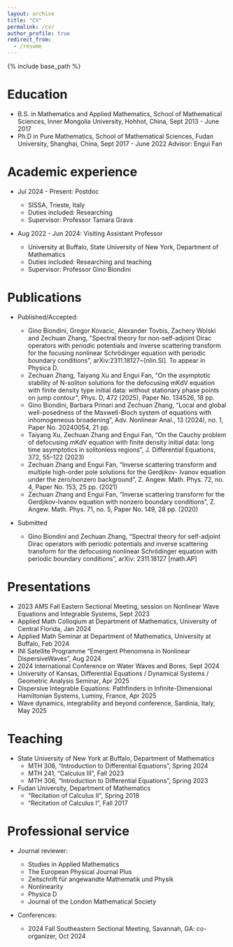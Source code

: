 ```yaml
---
layout: archive
title: "CV"
permalink: /cv/
author_profile: true
redirect_from:
  - /resume
---
```


{% include base_path %}

Education
======
* B.S. in Mathematics and Applied Mathematics, School of Mathematical Sciences, Inner Mongolia University, Hohhot, China, Sept 2013 - June 2017
* Ph.D in Pure Mathematics, School of Mathematical Sciences, Fudan University, Shanghai, China, Sept 2017 - June 2022
Advisor: Engui Fan

Academic experience
======
* Jul 2024 - Present: Postdoc
  * SISSA, Trieste, Italy
  * Duties included: Researching 
  * Supervisor: Professor Tamara Grava

* Aug 2022 - Jun 2024: Visiting Assistant Professor
  * University at Buffalo, State University of New York, Department of Mathematics
  * Duties included: Researching and teaching
  * Supervisor: Professor Gino Biondini

Publications
======
* Published/Accepted:
  * Gino Biondini, Gregor Kovacic, Alexander Tovbis, Zachery Wolski and Zechuan Zhang, "Spectral theory for non-self-adjoint Dirac operators with periodic potentials and inverse scattering transform for the focusing nonlinear Schrödinger equation with periodic boundary conditions",  arXiv:2311.18127~[nlin.SI]. To appear in Physica D.
  * Zechuan Zhang, Taiyang Xu and Engui Fan, “On the asymptotic stability of N-soliton solutions for the defocusing mKdV
equation with finite density type initial data: without stationary phase points on jump contour”, Phys. D, 472 (2025),
Paper No. 134526, 18 pp.
  * Gino Biondini, Barbara Prinari and Zechuan Zhang, “Local and global well-posedness of the Maxwell-Bloch system of
equations with inhomogeneous broadening”, Adv. Nonlinear Anal., 13 (2024), no. 1, Paper No. 20240054, 21 pp.
  * Taiyang Xu, Zechuan Zhang and Engui Fan, “On the Cauchy problem of defocusing mKdV equation with finite density
initial data: long time asymptotics in solitonless regions”, J. Differential Equations, 372, 55–122 (2023)
  * Zechuan Zhang and Engui Fan, “Inverse scattering transform and multiple high-order pole solutions for the Gerdjikov-
Ivanov equation under the zero/nonzero background”, Z. Angew. Math. Phys. 72, no. 4, Paper No. 153, 25 pp. (2021)
  * Zechuan Zhang and Engui Fan, “Inverse scattering transform for the Gerdjikov-Ivanov equation with nonzero boundary
conditions”, Z. Angew. Math. Phys. 71, no. 5, Paper No. 149, 28 pp. (2020)

* Submitted
  * Gino Biondini and Zechuan Zhang, “Spectral theory for self-adjoint Dirac operators with periodic potentials and inverse
scattering transform for the defocusing nonlinear Schrödinger equation with periodic boundary conditions”, arXiv:
2311.18127 [math.AP]
  
  
Presentations
======
 * 2023 AMS Fall Eastern Sectional Meeting, session on Nonlinear Wave Equations and Integrable Systems, Sept 2023
 * Applied Math Colloqium at Department of Mathematics, University of Central Florida, Jan 2024
 * Applied Math Seminar at Department of Mathematics, University at Buffalo, Feb 2024
 * INI Satellite Programme “Emergent Phenomena in Nonlinear DispersiveWaves”, Aug 2024
 * 2024 International Conference on Water Waves and Bores, Sept 2024
 * University of Kansas, Differential Equations / Dynamical Systems / Geometric Analysis Seminar, Apr 2025
 * Dispersive Integrable Equations: Pathfinders in Infinite-Dimensional Hamiltonian Systems, Luminy, France, Apr 2025
 * Wave dynamics, integrability and beyond conference, Sardinia, Italy, May 2025




  
Teaching
======
 * State University of New York at Buffalo, Department of Mathematics
   *  MTH 306, “Introduction to Differential Equations”, Spring 2024
   *  MTH 241, “Calculus III”, Fall 2023
   *  MTH 306, “Introduction to Differential Equations”, Spring 2023
 * Fudan University, Department of Mathematics
   *  "Recitation of Calculus II", Spring 2018
   *  “Recitation of Calculus I”, Fall 2017
  
Professional service 
======
* Journal reviewer:
  *  Studies in Applied Mathematics 
  *  The European Physical Journal Plus 
  *  Zeitschrift für angewandte Mathematik und Physik
  *  Nonlinearity
  *  Physica D
  *  Journal of the London Mathematical Society

* Conferences:
   *  2024 Fall Southeastern Sectional Meeting, Savannah, GA:  co-organizer, Oct 2024
